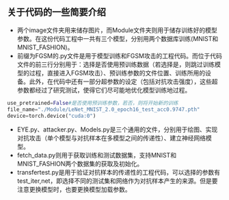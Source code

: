 ## 关于代码的一些简要介绍
+ 两个image文件夹用来储存图片，而Module文件夹则用于储存训练好的模型参数。在这份代码工程中一共有三个模型，分别用两个数据库训练(MNIST和MNIST_FASHION)。
+ 前缀为FGSM的.py文件是用于模型训练和FGSM攻击的工程代码。而位于代码文件的前三行分别用于：选择是否使用预训练数据（若选择是，则跳过训练模型的过程，直接进入FGSM攻击）、预训练参数的文件位置、训练所用的设备。此外，在代码中还有一部分超参数的设定（包括对抗攻击强度），这些超参数都经过了研究测试，使得它们尽可能地优化模型训练地过程。
```python
use_pretrained=False#是否使用预训练参数，若否，则将开始新的训练
file_name="./Module/LeNet_MNIST_2.0_epoch16_test_acc0.9747.pth"
device=torch.device("cuda:0")
```
+ EYE.py、attacker.py、Models.py是三个通用的文件，分别用于绘图、实现对抗攻击（单个模型与对抗样本在多模型之间的传递性）、建立神经网络模型。
+ fetch_data.py则用于获取训练和测试数据集，支持MNIST和MNIST_FASHION两个数据集的获取及初始化。
+ transfertest.py是用于验证对抗样本的传递性的工程代码，可以选择的参数有test_iter,net，即选择不同的测试集和网络作为对抗样本产生的来源。但是要注意更换模型时，也要更换模型加载参数。